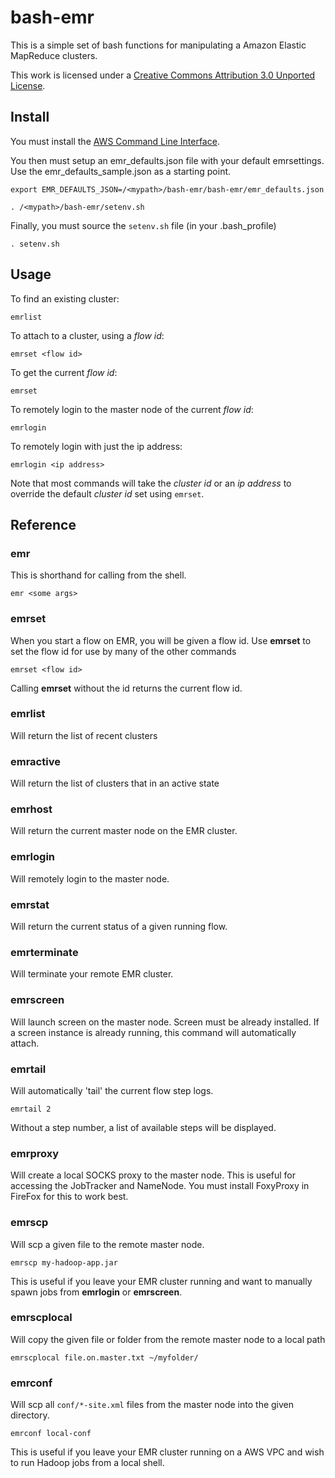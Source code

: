 bash-emr
========

This is a simple set of bash functions for manipulating a
Amazon Elastic MapReduce clusters.

This work is licensed under a [Creative Commons Attribution 3.0 Unported License](http://creativecommons.org/licenses/by/3.0/).

Install
-----

You must install the [AWS Command Line Interface](http://aws.amazon.com/cli/).

You then must setup an emr_defaults.json file with your default emrsettings. Use the emr_defaults_sample.json as a starting point.

    export EMR_DEFAULTS_JSON=/<mypath>/bash-emr/bash-emr/emr_defaults.json

    . /<mypath>/bash-emr/setenv.sh

Finally, you must source the `setenv.sh` file (in your .bash_profile)

    . setenv.sh


Usage
-----

To find an existing cluster:

	emrlist
	
To attach to a cluster, using a _flow id_:

    emrset <flow id>	

To get the current _flow id_:

	emrset

To remotely login to the master node of the current _flow id_:

	emrlogin
	
To remotely login with just the ip address:

	emrlogin <ip address>	

Note that most commands will take the _cluster id_ or an _ip address_ to override the default _cluster id_ set using `emrset`.

Reference
---------

### emr
This is shorthand for calling from the shell.
    
    emr <some args>

### emrset
When you start a flow on EMR, you will be given a flow id. 
Use __emrset__ to set the flow id for use by many of the other commands
    
    emrset <flow id>
      
Calling __emrset__ without the id returns the current flow id.

### emrlist
Will return the list of recent clusters

### emractive
Will return the list of clusters that in an active state

### emrhost
Will return the current master node on the EMR cluster.

### emrlogin
Will remotely login to the master node. 

### emrstat
Will return the current status of a given running flow.

### emrterminate
Will terminate your remote EMR cluster.

### emrscreen
Will launch screen on the master node. Screen must be already installed.
If a screen instance is already running, this command will automatically attach.

### emrtail
Will automatically 'tail' the current flow step logs.
    
    emrtail 2

Without a step number, a list of available steps will be displayed.

### emrproxy
Will create a local SOCKS proxy to the master node. This is useful for accessing
the JobTracker and NameNode. You must install FoxyProxy in FireFox for this to 
work best.

### emrscp
Will scp a given file to the remote master node.
    
    emrscp my-hadoop-app.jar

This is useful if you leave your EMR cluster running and want to manually spawn 
jobs from __emrlogin__ or __emrscreen__.

### emrscplocal
Will copy the given file or folder from the remote master node to a local path 

    emrscplocal file.on.master.txt ~/myfolder/

### emrconf
Will scp all `conf/*-site.xml` files from the master node into the given directory.
    
    emrconf local-conf

This is useful if you leave your EMR cluster running on a AWS VPC and wish to run Hadoop jobs from a local shell.

